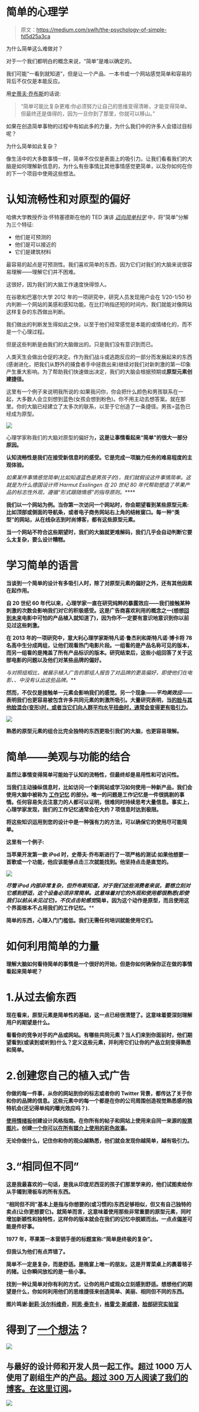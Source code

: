 # 简单的心理学

> 原文：<https://medium.com/swlh/the-psychology-of-simple-fd5d25a3ca>

为什么简单这么难做对？

对于一个我们都明白的概念来说，“简单”是难以确定的。

我们可能“一看到就知道”，但是让一个产品、一本书或一个网站感觉简单和容易的背后不仅仅是本能反应。

用[史蒂夫·乔布斯](http://www.goodreads.com/quotes/445279-simple-can-be-harder-than-complex-you-have-to-work)的话说:

> “简单可能比复杂更难:你必须努力让自己的思维变得清晰，才能变得简单。但最终还是值得的，因为一旦你到了那里，你就可以移山。”

如果在创造简单事物的过程中有如此多的力量，为什么我们中的许多人会错过目标呢？

为什么简单如此复杂？

像生活中的大多数事情一样，简单不仅仅是表面上的吸引力。让我们看看我们的大脑是如何理解新信息的，为什么有些事情比其他事情感觉更简单，以及你如何在你的下一个项目中使用这些想法。

# 认知流畅性和对原型的偏好

哈佛大学教授乔治·怀特塞德斯在他的 TED 演讲 [*迈向简单科学*](http://www.ted.com/talks/george_whitesides_toward_a_science_of_simplicity/transcript?language=en) 中，将“简单”分解为三个特征:

*   他们是可预测的
*   他们是可以接近的
*   它们是建筑材料

最容易的起点是可预测性。我们喜欢简单的东西，因为它们对我们的大脑来说很容易理解——理解它们并不困难。

这很好，因为我们的大脑工作速度快得惊人。

在谷歌和巴塞尔大学 2012 年的一项研究中，研究人员发现用户会在 1/20-1/50 秒内判断一个网站的美感和感知功能。在比打响指还短的时间内，我们就能对像网站这样复杂的东西做出判断。

我们做出的判断发生得如此之快，以至于他们经常感觉是本能的或情绪化的，而不是一个心理过程。

但是这些判断是由我们的大脑做出的。只是我们没有意识到而已。

人类天生会做出仓促的决定。作为我们战斗或逃跑反应的一部分而发展起来的东西(感谢进化，把我们从野外的捕食者手中拯救出来)继续对我们对新刺激的第一印象产生重大影响。为了帮助我们快速做出决定，我们的大脑会根据预期或**原型元素创建捷径。**

这里有一个例子来说明我所说的:如果我问你，你会把什么颜色和男孩联系在一起，大多数人会立刻想到蓝色(女孩会想到粉色)。你不用主动去想答案。就在那里。你的大脑已经建立了太多次的联系，以至于它创造了一条捷径。男孩=蓝色已经成为原型。

![](img/aaca45fbbcbcb63bb7dd23d931396bbf.png)

心理学家称我们的大脑对原型的偏好为[](http://www.uxmatters.com/mt/archives/2011/07/how-cognitive-fluency-affects-decision-making.php)****，这是让事情看起来“简单”的很大一部分原因。****

****认知流畅性是我们在接受新信息时的感受。它是完成一项脑力任务的难易程度的主观体验。****

****如果某件事情*感觉*简单(比如知道蓝色是男孩子的)，我们就假设这件事情*简单。这就是为什么德国设计师 Harmut Esslingen 在 20 世纪 80 年代帮助塑造了苹果产品的标志性外观，遵循“形式跟随情感”的指导原则。*****

****我们以一个网站为例。当你第一次访问一个网站时，你会期望看到某些原型元素:比如顶部或侧面的导航条，或者电子商务网站右上角的结帐窗口。每一种“类型”的网站，从在线杂志到时尚博客，都有这些原型元素。****

****当一个网站不符合这些期望时，我们的大脑就更难解码，我们几乎会自动判断它要么太复杂，要么设计糟糕。****

# ****学习简单的语言****

****当谈到一个简单的设计有多吸引人时，除了对原型元素的偏好之外，还有其他因素在起作用。****

****自 20 世纪 60 年代以来，心理学家一直在研究纯粹的暴露效应——我们接触某种刺激的次数会影响我们对它的积极感受。这是广告商喜欢利用的概念之一(想想[回到未来](https://www.youtube.com/watch?v=95_DB6GgLQs)电影中可怕的产品植入就知道了)，因为你不一定要有意识地意识到你以前见过这些刺激。****

****在 2013 年的一项研究中，意大利心理学家斯特凡诺·鲁杰利和斯特凡诺·博卡将 78 名高中生分成两组，让他们观看热门电影片段。一组看的是产品名称可见的版本，而另一组看的是掩盖了所有产品标识的版本。研究结束后，这些小组回答了关于这部电影的问题以及他们对某些品牌的偏好。****

****与对照组相比，被展示植入广告的那组人报告了对品牌*的更高偏好，即使他们在电影*、*、*中没有认出这些品牌。****

****然而，不仅仅是接触单一元素会影响我们的感觉。另一个现象——***平均美效应***——表明我们也更容易被包含许多共同元素的刺激所吸引。大量研究表明，当[的脸与其他脸混合(变形)时，或者当它们向人群平均水平扭曲时，通常会变得更有吸引力](http://psy2.ucsd.edu/~pwinkiel/halberstadt-winkielman-two-faces-PS-2013.pdf)。****

****![](img/614e0e05711045da63b54d62700c3a8a.png)****

****熟悉的原型元素的组合比完全独特的东西更吸引我们的大脑，也更容易理解。****

# ****简单——美观与功能的结合****

****虽然让事情变得简单可能始于认知的流畅性，但最终却是易用性和可访问性。****

****当我们主动操纵信息时，比如访问一个新网站或学习如何使用一种新产品，我们会使用大脑中被称为 [**工作记忆**](http://blog.pickcrew.com/put-memory-work/) 的部分。唯一的问题是工作记忆是一件很挑剔的事情。任何容易失去注意力的人都可以证明，很难同时持续思考大量信息。事实上，心理学家发现，我们的工作记忆通常会在大约 7 项信息时达到极限。****

****将这些知识运用到您的设计中是一种强有力的方法，可以确保它的使用尽可能简单。****

****这里有一个例子:****

****当苹果开发第一款 iPod 时，史蒂夫·乔布斯进行了一项严格的测试:如果他想要一首歌或一个功能，他应该能够点击三次就能找到。他坚持点击是直觉的。****

****![](img/65de22d0b44bd6a16eb3885488af646b.png)****

****尽管 iPod 内部非常复杂，但乔布斯知道，对于我们这些消费者来说，要想立刻对它感到舒适，这个设备必须非常简单。这意味着对它的外观和使用都很熟悉(即使我们以前从未见过它)。不仅点击轮*感觉*简单，因为这个动作是原型，而且使用这个界面根本不占用我们的工作记忆。****

****简单的东西，心理入门门槛低。我们无需任何培训就能使用它们。****

# ****如何利用简单的力量****

****理解大脑如何看待简单的事情是一个很好的开始，但是你如何确保你正在做的事情看起来简单呢？****

# ****1.从过去偷东西****

****现在看来，原型元素是简单性的基础，这一点已经很清楚了。这意味着要深刻理解用户的期望是什么。****

****看看你的竞争对手的产品或网站。有哪些共同元素？当人们来到你面前时，他们期望看到(或读到或听到)什么？定义这些元素，并利用它们让你的产品立刻变得熟悉和简单。****

# ****2.创建您自己的植入式广告****

****你做的每一件事，从你的网站到你的标志或者你的 Twitter 背景，都传达了关于你和你的品牌的信息。这些元素中的每一个都是在你的公司周围创造视觉熟悉感的独特机会(还记得单纯的曝光效应吗？).****

****[使用情绪板](http://www.gomoodboard.com/)创建设计风格指南。在你所有的帖子和网站上使用来自同一来源的[股票图片](https://unsplash.com/)。创建[一个你可以在所有媒介上使用的彩色故事](http://blog.pickcrew.com/how-to-tell-a-color-story-the-psychology-of-color/)。****

****无论你做什么，记住你和你的观众越熟悉，他们就会发现你越简单，越有吸引力。****

# ****3.“相同但不同”****

****这是我最喜欢的一句话，是我从印度尼西亚的孩子们那里学来的，他们试图卖给你从手镯到滑板车的所有东西。****

****“相同但不同”基本上是指与你想要的(或习惯的)东西足够相似，但又有自己独特的卖点(让你更想要它)。就简单而言，这意味着使用那些非常重要的原型元素，同时增加新颖性和独特性，这样你的版本就会在我们的记忆中脱颖而出。一点点偏差可能是件好事。****

****1977 年，苹果第一本营销手册的标题宣称:“简单是终极的复杂”。****

****但我认为他们有点弄错了。****

****简单不一定是复杂，而是舒适。是晚宴上唯一的朋友。这是开胃菜桌上的裹着毯子的猪。让你瞬间放松的是一些小事。****

****找到一种让简单对你有利的方式，让你的用户或观众立刻感到舒适。想想他们的期望是什么，你如何利用他们的思维捷径来创造简单、美丽、相同但不同的东西。****

****图片鸣谢:[耐莉·沃尔科维奇](https://unsplash.com/nelly)，[阿思·泰克卡](http://arstechnica.com/apple/2005/08/922/)，[格雷戈·斯威德](https://unsplash.com/gregshield)，[脸部研究实验室](http://www.faceresearch.org/)****

# ****得到了[一个想法](https://crew.co/?utm_source=Medium&utm_medium=CTA&utm_campaign=MediumCTAs)？****

****[![](img/5a2d62ad5f90b1e47d8dfc1d2acad359.png)](https://crew.co/?utm_source=Medium&utm_medium=CTA&utm_campaign=MediumCTAs)****

## ****与最好的设计师和开发人员一起工作。超过 1000 万人使用了剧组生产的[产品。超过 300 万人阅读了我们的博客。在这里订阅](http://crew.co/?utm_source=Medium&utm_medium=CTA&utm_campaign=MediumCTAs)。****

****![](img/4d66437b9aa15efe87462e67a3592343.png)****